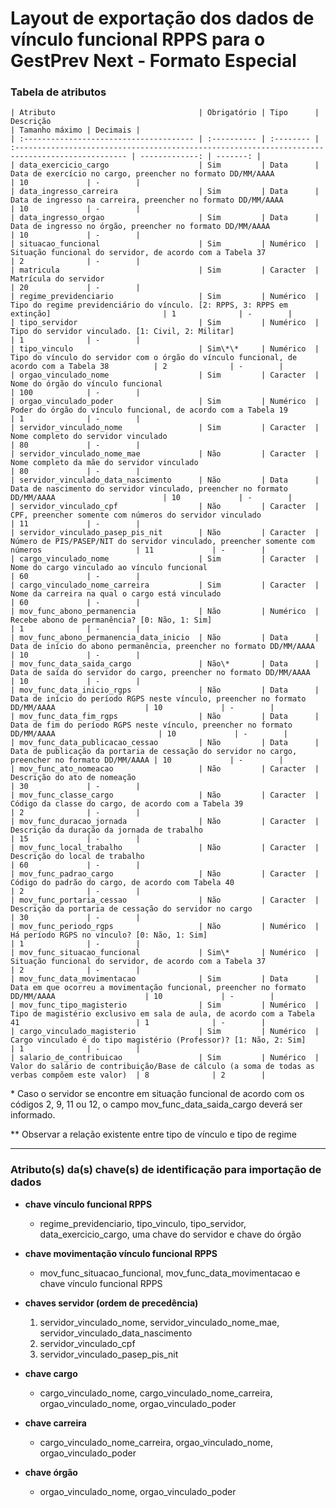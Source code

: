 # Layout de exportação dos dados de vínculo funcional RPPS para o GestPrev Next - Formato Especial

### Tabela de atributos

    | Atributo                                | Obrigatório | Tipo      | Descrição                                                                                        | Tamanho máximo | Decimais |
    | :-------------------------------------- | :---------- | :-------- | :----------------------------------------------------------------------------------------------- | -------------: | -------: |
    | data_exercicio_cargo                    | Sim         | Data      | Data de exercício no cargo, preencher no formato DD/MM/AAAA                                      | 10             | -        |
    | data_ingresso_carreira                  | Sim         | Data      | Data de ingresso na carreira, preencher no formato DD/MM/AAAA                                    | 10             | -        |
    | data_ingresso_orgao                     | Sim         | Data      | Data de ingresso no órgão, preencher no formato DD/MM/AAAA                                       | 10             | -        |
    | situacao_funcional                      | Sim         | Numérico  | Situação funcional do servidor, de acordo com a Tabela 37                                        | 2              | -        |
    | matricula                               | Sim         | Caracter  | Matrícula do servidor                                                                            | 20             | -        |
    | regime_previdenciario                   | Sim         | Numérico  | Tipo do regime previdenciário do vínculo. [2: RPPS, 3: RPPS em extinção]                         | 1              | -        |
    | tipo_servidor                           | Sim         | Numérico  | Tipo do servidor vinculado. [1: Civil, 2: Militar]                                               | 1              | -        |
    | tipo_vinculo                            | Sim\*\*     | Numérico  | Tipo do vínculo do servidor com o órgão do vínculo funcional, de acordo com a Tabela 38          | 2              | -        |
    | orgao_vinculado_nome                    | Sim         | Caracter  | Nome do órgão do vínculo funcional                                                               | 100            | -        |
    | orgao_vinculado_poder                   | Sim         | Numérico  | Poder do órgão do vínculo funcional, de acordo com a Tabela 19                                   | 1              | -        |
    | servidor_vinculado_nome                 | Sim         | Caracter  | Nome completo do servidor vinculado                                                              | 80             | -        |
    | servidor_vinculado_nome_mae             | Não         | Caracter  | Nome completo da mãe do servidor vinculado                                                       | 80             | -        |
    | servidor_vinculado_data_nascimento      | Não         | Data      | Data de nascimento do servidor vinculado, preencher no formato DD/MM/AAAA                        | 10             | -        |
    | servidor_vinculado_cpf                  | Não         | Caracter  | CPF, preencher somente com números do servidor vinculado                                         | 11             | -        |
    | servidor_vinculado_pasep_pis_nit        | Não         | Caracter  | Número de PIS/PASEP/NIT do servidor vinculado, preencher somente com números                     | 11             | -        |
    | cargo_vinculado_nome                    | Sim         | Caracter  | Nome do cargo vinculado ao vínculo funcional                                                     | 60             | -        |
    | cargo_vinculado_nome_carreira           | Sim         | Caracter  | Nome da carreira na qual o cargo está vinculado                                                  | 60             | -        |
    | mov_func_abono_permanencia              | Não         | Numérico  | Recebe abono de permanência? [0: Não, 1: Sim]                                                    | 1              | -        |
    | mov_func_abono_permanencia_data_inicio  | Não         | Data      | Data de início do abono permanência, preencher no formato DD/MM/AAAA                             | 10             | -        |
    | mov_func_data_saida_cargo               | Não\*       | Data      | Data de saída do servidor do cargo, preencher no formato DD/MM/AAAA                              | 10             | -        |
    | mov_func_data_inicio_rgps               | Não         | Data      | Data de início do período RGPS neste vínculo, preencher no formato DD/MM/AAAA                    | 10             | -        |
    | mov_func_data_fim_rgps                  | Não         | Data      | Data de fim do período RGPS neste vínculo, preencher no formato DD/MM/AAAA                       | 10             | -        |
    | mov_func_data_publicacao_cessao         | Não         | Data      | Data de publicação da portaria de cessação do servidor no cargo, preencher no formato DD/MM/AAAA | 10             | -        |
    | mov_func_ato_nomeacao                   | Não         | Caracter  | Descrição do ato de nomeação                                                                     | 30             | -        |
    | mov_func_classe_cargo                   | Não         | Caracter  | Código da classe do cargo, de acordo com a Tabela 39                                             | 2              | -        |
    | mov_func_duracao_jornada                | Não         | Caracter  | Descrição da duração da jornada de trabalho                                                      | 15             | -        |
    | mov_func_local_trabalho                 | Não         | Caracter  | Descrição do local de trabalho                                                                   | 60             | -        |
    | mov_func_padrao_cargo                   | Não         | Caracter  | Código do padrão do cargo, de acordo com Tabela 40                                               | 2              | -        |
    | mov_func_portaria_cessao                | Não         | Caracter  | Descrição da portaria de cessação do servidor no cargo                                           | 30             | -        |
    | mov_func_periodo_rgps                   | Não         | Numérico  | Há período RGPS no vínculo? [0: Não, 1: Sim]                                                     | 1              | -        |
    | mov_func_situacao_funcional             | Sim\*       | Numérico  | Situação funcional do servidor, de acordo com a Tabela 37                                        | 2              | -        |
    | mov_func_data_movimentacao              | Sim         | Data      | Data em que ocorreu a movimentação funcional, preencher no formato DD/MM/AAAA                    | 10             | -        |
    | mov_func_tipo_magisterio                | Sim         | Numérico  | Tipo de magistério exclusivo em sala de aula, de acordo com a Tabela 41                          | 1              | -        |
    | cargo_vinculado_magisterio              | Sim         | Numérico  | Cargo vinculado é do tipo magistério (Professor)? [1: Não, 2: Sim]                               | 1              | -        |
    | salario_de_contribuicao                 | Sim         | Numérico  | Valor do salário de contribuição/Base de cálculo (a soma de todas as verbas compõem este valor)  | 8              | 2        |

\* Caso o servidor se encontre em situação funcional de acordo com os códigos 2, 9, 11 ou 12, o campo mov_func_data_saida_cargo deverá ser informado.

\*\* Observar a relação existente entre tipo de vínculo e tipo de regime

---

### Atributo(s) da(s) chave(s) de identificação para importação de dados

* **chave vínculo funcional RPPS**
    * regime_previdenciario, tipo_vinculo, tipo_servidor, data_exercicio_cargo, uma chave do servidor e chave do órgão

* **chave movimentação vínculo funcional RPPS**
    * mov_func_situacao_funcional, mov_func_data_movimentacao e chave vínculo funcional RPPS

* **chaves servidor (ordem de precedência)**
    1. servidor_vinculado_nome, servidor_vinculado_nome_mae, servidor_vinculado_data_nascimento
    2. servidor_vinculado_cpf
    3. servidor_vinculado_pasep_pis_nit

* **chave cargo**
    * cargo_vinculado_nome, cargo_vinculado_nome_carreira, orgao_vinculado_nome, orgao_vinculado_poder

* **chave carreira**
    * cargo_vinculado_nome_carreira, orgao_vinculado_nome, orgao_vinculado_poder

* **chave órgão**
    * orgao_vinculado_nome, orgao_vinculado_poder
